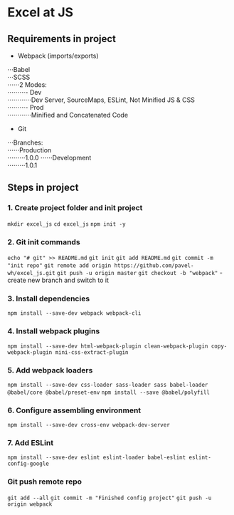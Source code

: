 # Excel at JS

## Requirements in project

* Webpack (imports/exports)  

⋅⋅⋅Babel  
⋅⋅⋅SCSS  
⋅⋅⋅⋅⋅⋅2 Modes:  
⋅⋅⋅⋅⋅⋅⋅⋅⋅- Dev  
⋅⋅⋅⋅⋅⋅⋅⋅⋅⋅⋅⋅Dev Server, SourceMaps, ESLint, Not Minified JS & CSS  
⋅⋅⋅⋅⋅⋅⋅⋅⋅- Prod  
⋅⋅⋅⋅⋅⋅⋅⋅⋅⋅⋅⋅Minified and Concatenated Code  

* Git  

⋅⋅⋅Branches:  
⋅⋅⋅⋅⋅⋅Production  
⋅⋅⋅⋅⋅⋅⋅⋅⋅1.0.0
⋅⋅⋅⋅⋅⋅Development  
⋅⋅⋅⋅⋅⋅⋅⋅⋅1.0.1

## Steps in project

### 1. Create project folder and init project

`mkdir excel_js`
`cd excel_js`
`npm init -y`

### 2. Git init commands  

`echo "# git" >> README.md`
`git init`
`git add README.md`
`git commit -m "init repo"`
`git remote add origin https://github.com/pavel-wh/excel_js.git`
`git push -u origin master`
`git checkout -b "webpack"` - create new branch and switch to it  

### 3. Install dependencies

`npm install --save-dev webpack webpack-cli`

### 4. Install webpack plugins

`npm install --save-dev html-webpack-plugin clean-webpack-plugin copy-webpack-plugin mini-css-extract-plugin`

### 5. Add webpack loaders

`npm install --save-dev css-loader sass-loader sass babel-loader @babel/core @babel/preset-env`
`npm install --save @babel/polyfill`

### 6. Configure assembling environment

`npm install --save-dev cross-env webpack-dev-server`

### 7. Add ESLint

`npm install --save-dev eslint eslint-loader babel-eslint eslint-config-google`

### Git push remote repo

`git add --all`
`git commit -m "Finished config project"`
`git push -u origin webpack`
